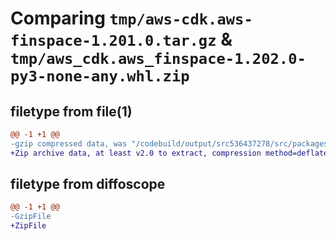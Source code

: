 # Comparing `tmp/aws-cdk.aws-finspace-1.201.0.tar.gz` & `tmp/aws_cdk.aws_finspace-1.202.0-py3-none-any.whl.zip`

## filetype from file(1)

```diff
@@ -1 +1 @@
-gzip compressed data, was "/codebuild/output/src536437278/src/packages/@aws-cdk/aws-finspace/dist/python/aws-cdk.aws-finspace-1.201.0.tar", last modified: Wed May 10 17:09:04 2023, max compression
+Zip archive data, at least v2.0 to extract, compression method=deflate
```

## filetype from diffoscope

```diff
@@ -1 +1 @@
-GzipFile
+ZipFile
```


